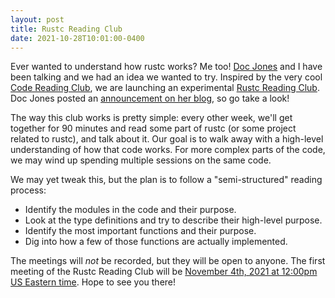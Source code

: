 ```yaml
---
layout: post
title: Rustc Reading Club
date: 2021-10-28T10:01:00-0400
---
```


Ever wanted to understand how rustc works? Me too! [Doc Jones] and I have been talking and we had an idea we wanted to try. Inspired by the very cool [Code Reading Club](https://code-reading.org/), we are launching an experimental [Rustc Reading Club](https://github.com/rust-lang/rustc-reading-club). Doc Jones posted an [announcement on her blog](https://mojosd.medium.com/rust-code-reading-club-8fe356287049?source=social.tw), so go take a look!

[Doc Jones]: https://github.com/doc-jones

The way this club works is pretty simple: every other week, we'll get together for 90 minutes and read some part of rustc (or some project related to rustc), and talk about it. Our goal is to walk away with a high-level understanding of how that code works. For more complex parts of the code, we may wind up spending multiple sessions on the same code.

We may yet tweak this, but the plan is to follow a "semi-structured" reading process:

* Identify the modules in the code and their purpose.
* Look at the type definitions and try to describe their high-level purpose.
* Identify the most important functions and their purpose.
* Dig into how a few of those functions are actually implemented.

The meetings will *not* be recorded, but they will be open to anyone. The first meeting of the Rustc Reading Club will be [November 4th, 2021 at 12:00pm US Eastern time][mtg]. Hope to see you there!

[mtg]: https://rust-lang/rustc-reading-club/meetings/2021-11-04.html